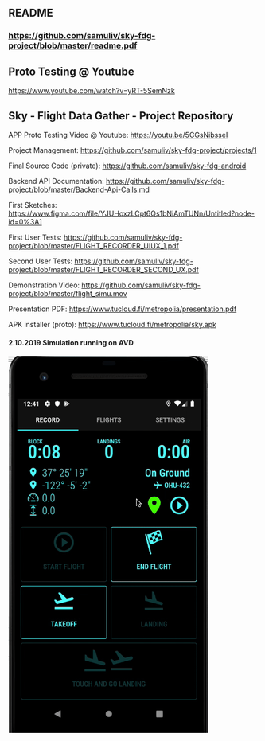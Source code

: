 ## README
### https://github.com/samuliv/sky-fdg-project/blob/master/readme.pdf

## Proto Testing @ Youtube
https://www.youtube.com/watch?v=yRT-5SemNzk

## Sky - Flight Data Gather - Project Repository

APP Proto Testing Video @ Youtube:
https://youtu.be/5CGsNibsseI

Project Management:
https://github.com/samuliv/sky-fdg-project/projects/1

Final Source Code (private):
https://github.com/samuliv/sky-fdg-android

Backend API Documentation:
https://github.com/samuliv/sky-fdg-project/blob/master/Backend-Api-Calls.md

First Sketches:
https://www.figma.com/file/YJUHoxzLCpt6Qs1bNiAmTUNn/Untitled?node-id=0%3A1

First User Tests:
https://github.com/samuliv/sky-fdg-project/blob/master/FLIGHT_RECORDER_UIUX_1.pdf

Second User Tests:
https://github.com/samuliv/sky-fdg-project/blob/master/FLIGHT_RECORDER_SECOND_UX.pdf

Demonstration Video:
https://github.com/samuliv/sky-fdg-project/blob/master/flight_simu.mov

Presentation PDF:
https://www.tucloud.fi/metropolia/presentation.pdf

APK installer (proto):
https://www.tucloud.fi/metropolia/sky.apk

#### 2.10.2019 Simulation running on AVD
<img src="https://github.com/samuliv/sky-fdg-project/blob/master/simulation-running.gif">
